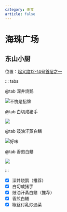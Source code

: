 ```yaml
---
category: 美食
article: false
---
```


# 海珠广场

## 东山小厨

<span class="icon iconfont icon-locate"></span> 位置：<a href="https://ditu.amap.com/place/B0FFKY7XWI" target="_blank">起义路12-14号首层之一</a>

::: tabs

@tab 深井烧鹅

![不愧是招牌](https://img.sherry4869.com/blog/life/food/guangzhou/yx/hzgc/dsxc/img.jpg)

@tab 白切咸猪手

![](https://img.sherry4869.com/blog/life/food/guangzhou/yx/hzgc/dsxc/img_2.jpg)

@tab 豉油汗蒸白鳝

![好味](https://img.sherry4869.com/blog/life/food/guangzhou/yx/hzgc/dsxc/img_3.jpg)

@tab 香煎白鳝

![](https://img.sherry4869.com/blog/life/food/guangzhou/yx/hzgc/dsxc/img_4.jpg)

:::

- [x] 深井烧鹅（推荐）
- [x] 白切咸猪手
- [x] 豉油汗蒸白鳝（推荐）
- [x] 香煎白鳝
- [x] 椒丝付乳炒通菜